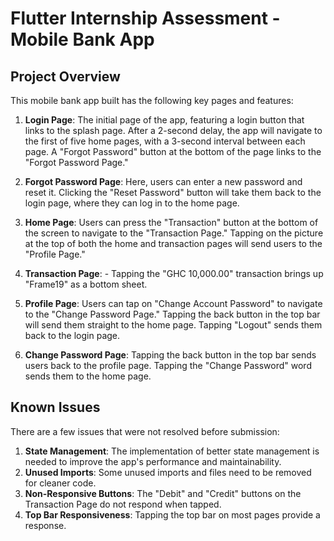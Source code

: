 # Flutter Internship Assessment - Mobile Bank App

## Project Overview
This mobile bank app built  has the following key pages and features: 


1. **Login Page**: The initial page of the app, featuring a login button that links to the splash page. After a 2-second delay, the app will navigate to the first of five home pages, with a 3-second interval between each page. A "Forgot Password" button at the bottom of the page links to the "Forgot Password Page."

2. **Forgot Password Page**: Here, users can enter a new password and reset it. Clicking the "Reset Password" button will take them back to the login page, where they can log in to the home page.

3. **Home Page**: Users can press the "Transaction" button at the bottom of the screen to navigate to the "Transaction Page." Tapping on the picture at the top of both the home and transaction pages will send users to the "Profile Page."

4. **Transaction Page**: - Tapping the "GHC 10,000.00" transaction brings up "Frame19" as a bottom sheet.

5. **Profile Page**: Users can tap on "Change Account Password" to navigate to the "Change Password Page." Tapping the back button in the top bar will send them straight to the home page. Tapping "Logout" sends them back to the login page.

6. **Change Password Page**: Tapping the back button in the top bar sends users back to the profile page. Tapping the "Change Password" word sends them to the home page.

## Known Issues
There are a few issues that were not resolved before submission:

1. **State Management**: The implementation of better state management is needed to improve the app's performance and maintainability.
2. **Unused Imports**: Some unused imports and files need to be removed for cleaner code.
3. **Non-Responsive Buttons**: The "Debit" and "Credit" buttons on the Transaction Page do not respond when tapped.
4. **Top Bar Responsiveness**: Tapping the top bar on most pages provide a response.
